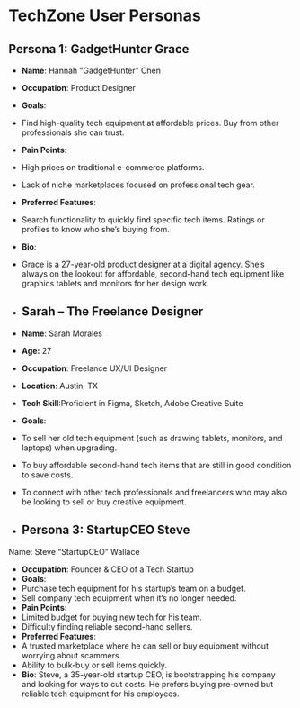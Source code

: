 # TechZone User Personas

## Persona 1: GadgetHunter Grace
- **Name**: Hannah “GadgetHunter” Chen
- **Occupation**: Product Designer
- **Goals**:
- Find high-quality tech equipment at affordable prices.
Buy from other professionals she can trust.
- **Pain Points**:
- High prices on traditional e-commerce platforms.
- Lack of niche marketplaces focused on professional tech gear.
- **Preferred Features**:
- Search functionality to quickly find specific tech items.
Ratings or profiles to know who she’s buying from.
- **Bio**:
- Grace is a 27-year-old product designer at a digital agency.  She’s always on the lookout for affordable, second-hand tech equipment like graphics tablets and monitors for her design work.

- ## Sarah – The Freelance Designer
- **Name**: Sarah Morales
- **Age:** 27
- **Occupation**: Freelance UX/UI Designer
- **Location**: Austin, TX
- **Tech Skill**:Proficient in Figma, Sketch, Adobe Creative Suite
- **Goals**:
- To sell her old tech equipment (such as drawing tablets, monitors, and laptops) when upgrading.
- To buy affordable second-hand tech items that are still in good condition to save costs.
- To connect with other tech professionals and freelancers who may also be looking to sell or buy creative equipment.

- ## Persona 3: StartupCEO Steve
Name: Steve “StartupCEO” Wallace
- **Occupation**: Founder & CEO of a Tech Startup
- **Goals**:
- Purchase tech equipment for his startup’s team on a budget.
- Sell company tech equipment when it’s no longer needed.
- **Pain Points**:
- Limited budget for buying new tech for his team.
- Difficulty finding reliable second-hand sellers.
- **Preferred Features**:
- A trusted marketplace where he can sell or buy equipment without worrying about scammers.
- Ability to bulk-buy or sell items quickly.
- **Bio**: Steve, a 35-year-old startup CEO, is bootstrapping his company and looking for ways to cut costs. He prefers buying pre-owned but reliable tech equipment for his employees.
